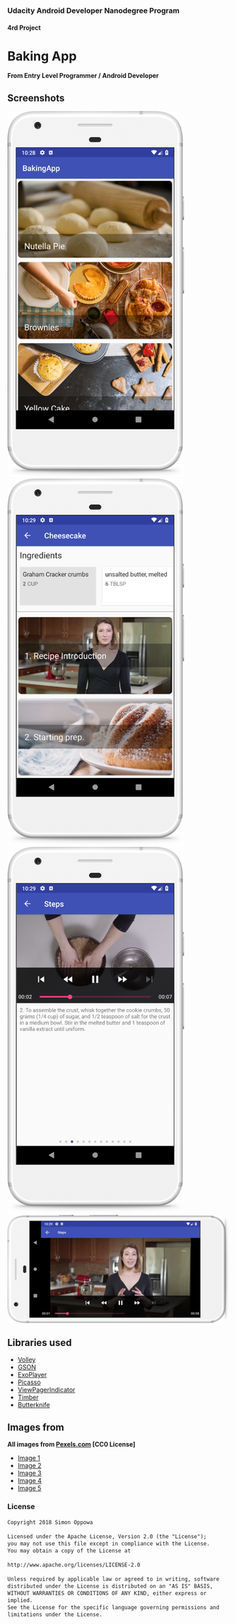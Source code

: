 ### Udacity Android Developer Nanodegree Program
#### 4rd Project
# Baking App

__From Entry Level Programmer / Android Developer__

## Screenshots

<img src="https://github.com/simonoppowa/BakingApp/blob/master/screens/screenshot1.png?raw=true" alt="alt text" width="400"> &nbsp;&nbsp; <img src="https://github.com/simonoppowa/BakingApp/blob/master/screens/screenshot2.png?raw=true" alt="alt text" width="400">
<img src="https://github.com/simonoppowa/BakingApp/blob/master/screens/screenshot3.png?raw=true" alt="alt text" width="400"> 
<img src="https://github.com/simonoppowa/BakingApp/blob/master/screens/screenshot4.png?raw=true" alt="alt text" width="800"> 



## Libraries used

* [Volley](https://github.com/google/volley)
* [GSON](https://github.com/google/gson)
* [ExoPlayer](https://github.com/google/ExoPlayer)
* [Picasso](https://github.com/square/picasso)
* [ViewPagerIndicator](https://github.com/ronaldsmartin/Material-ViewPagerIndicator)
* [Timber](https://github.com/JakeWharton/timber)
* [Butterknife](https://github.com/JakeWharton/butterknife)

## Images from

__All images from [Pexels.com](https://www.pexels.com) [CC0 License]__
* [Image 1](https://www.pexels.com/photo/bread-on-white-plate-973234/)
* [Image 2](https://www.pexels.com/photo/pizza-kitchen-recipe-rolling-pin-9510/)
* [Image 3](https://www.pexels.com/photo/pizza-kitchen-recipe-rolling-pin-9510/)
* [Image 4](https://www.pexels.com/photo/baked-pies-and-breads-873653/)
* [Image 5](https://www.pexels.com/photo/baked-bakery-baking-bread-230743/)

### License
```
Copyright 2018 Simon Oppowa

Licensed under the Apache License, Version 2.0 (the "License");
you may not use this file except in compliance with the License.
You may obtain a copy of the License at

http://www.apache.org/licenses/LICENSE-2.0

Unless required by applicable law or agreed to in writing, software
distributed under the License is distributed on an "AS IS" BASIS,
WITHOUT WARRANTIES OR CONDITIONS OF ANY KIND, either express or implied.
See the License for the specific language governing permissions and
limitations under the License.
```